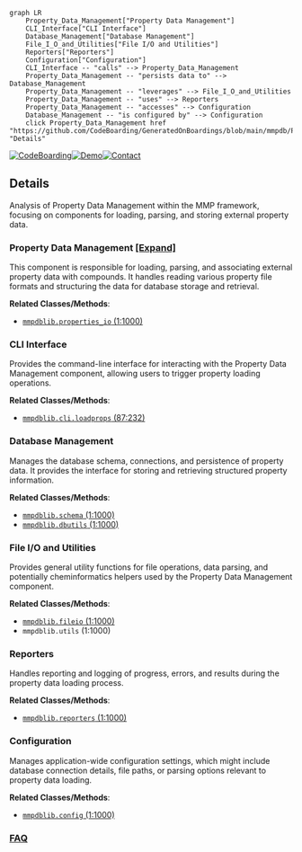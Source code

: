 ```mermaid
graph LR
    Property_Data_Management["Property Data Management"]
    CLI_Interface["CLI Interface"]
    Database_Management["Database Management"]
    File_I_O_and_Utilities["File I/O and Utilities"]
    Reporters["Reporters"]
    Configuration["Configuration"]
    CLI_Interface -- "calls" --> Property_Data_Management
    Property_Data_Management -- "persists data to" --> Database_Management
    Property_Data_Management -- "leverages" --> File_I_O_and_Utilities
    Property_Data_Management -- "uses" --> Reporters
    Property_Data_Management -- "accesses" --> Configuration
    Database_Management -- "is configured by" --> Configuration
    click Property_Data_Management href "https://github.com/CodeBoarding/GeneratedOnBoardings/blob/main/mmpdb/Property_Data_Management.md" "Details"
```

[![CodeBoarding](https://img.shields.io/badge/Generated%20by-CodeBoarding-9cf?style=flat-square)](https://github.com/CodeBoarding/GeneratedOnBoardings)[![Demo](https://img.shields.io/badge/Try%20our-Demo-blue?style=flat-square)](https://www.codeboarding.org/demo)[![Contact](https://img.shields.io/badge/Contact%20us%20-%20contact@codeboarding.org-lightgrey?style=flat-square)](mailto:contact@codeboarding.org)

## Details

Analysis of Property Data Management within the MMP framework, focusing on components for loading, parsing, and storing external property data.

### Property Data Management [[Expand]](./Property_Data_Management.md)
This component is responsible for loading, parsing, and associating external property data with compounds. It handles reading various property file formats and structuring the data for database storage and retrieval.


**Related Classes/Methods**:

- <a href="https://github.com/rdkit/mmpdb/blob/master/mmpdblib/properties_io.py#L1-L1000" target="_blank" rel="noopener noreferrer">`mmpdblib.properties_io` (1:1000)</a>


### CLI Interface
Provides the command-line interface for interacting with the Property Data Management component, allowing users to trigger property loading operations.


**Related Classes/Methods**:

- <a href="https://github.com/rdkit/mmpdb/blob/master/mmpdblib/cli/loadprops.py#L87-L232" target="_blank" rel="noopener noreferrer">`mmpdblib.cli.loadprops` (87:232)</a>


### Database Management
Manages the database schema, connections, and persistence of property data. It provides the interface for storing and retrieving structured property information.


**Related Classes/Methods**:

- <a href="https://github.com/rdkit/mmpdb/blob/master/mmpdblib/schema.py#L1-L1000" target="_blank" rel="noopener noreferrer">`mmpdblib.schema` (1:1000)</a>
- <a href="https://github.com/rdkit/mmpdb/blob/master/mmpdblib/dbutils.py#L1-L1000" target="_blank" rel="noopener noreferrer">`mmpdblib.dbutils` (1:1000)</a>


### File I/O and Utilities
Provides general utility functions for file operations, data parsing, and potentially cheminformatics helpers used by the Property Data Management component.


**Related Classes/Methods**:

- <a href="https://github.com/rdkit/mmpdb/blob/master/mmpdblib/fileio.py#L1-L1000" target="_blank" rel="noopener noreferrer">`mmpdblib.fileio` (1:1000)</a>
- `mmpdblib.utils` (1:1000)


### Reporters
Handles reporting and logging of progress, errors, and results during the property data loading process.


**Related Classes/Methods**:

- <a href="https://github.com/rdkit/mmpdb/blob/master/mmpdblib/reporters.py#L1-L1000" target="_blank" rel="noopener noreferrer">`mmpdblib.reporters` (1:1000)</a>


### Configuration
Manages application-wide configuration settings, which might include database connection details, file paths, or parsing options relevant to property data loading.


**Related Classes/Methods**:

- <a href="https://github.com/rdkit/mmpdb/blob/master/mmpdblib/config.py#L1-L1000" target="_blank" rel="noopener noreferrer">`mmpdblib.config` (1:1000)</a>




### [FAQ](https://github.com/CodeBoarding/GeneratedOnBoardings/tree/main?tab=readme-ov-file#faq)